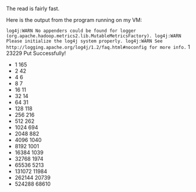 The read is fairly fast. 

Here is the output from the program running on my VM:

`
log4j:WARN No appenders could be found for logger (org.apache.hadoop.metrics2.lib.MutableMetricsFactory).
log4j:WARN Please initialize the log4j system properly.
log4j:WARN See http://logging.apache.org/log4j/1.2/faq.html#noconfig for more info.
`
1	23229
Put Successfully!
- 1	165
- 2	42
- 4	6
- 8	7
- 16	11
- 32	14
- 64	31
- 128	118
- 256	216
- 512	262
- 1024	694
- 2048	882
- 4096	1040
- 8192	1001
- 16384	1039
- 32768	1974
- 65536	5213
- 131072	11984
- 262144	20739
- 524288	68610
